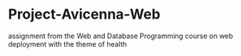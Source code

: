# Project-Avicenna-Web
assignment from the Web and Database Programming course on web deployment with the theme of health
